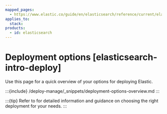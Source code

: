 ```yaml
---
mapped_pages:
  - https://www.elastic.co/guide/en/elasticsearch/reference/current/elasticsearch-intro-deploy.html
applies_to:
  stack:
products:
  - id: elasticsearch
---
```


# Deployment options [elasticsearch-intro-deploy]

Use this page for a quick overview of your options for deploying Elastic.

:::{include} /deploy-manage/_snippets/deployment-options-overview.md
:::

:::{tip}
Refer to [](/deploy-manage/index.md) for detailed information and guidance on choosing the right deployment for your needs.
:::

